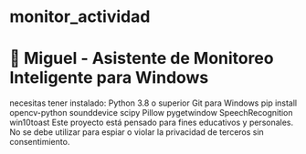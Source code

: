 # monitor_actividad
# 🧠 Miguel - Asistente de Monitoreo Inteligente para Windows
necesitas tener instalado:
Python 3.8 o superior
Git para Windows
pip install opencv-python sounddevice scipy Pillow pygetwindow SpeechRecognition win10toast
Este proyecto está pensado para fines educativos y personales. No se debe utilizar para espiar o violar la privacidad de terceros sin consentimiento.
